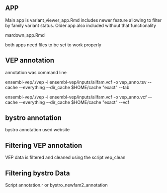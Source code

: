 ## APP
Main app is variant_viewer_app.Rmd
includes newer feature allowing to filter by family variant status. Older app also included without that functionality

mardown_app.Rmd

both apps need files to be set to work properly

## VEP annotation

annotation was command line


ensembl-vep/./vep -i ensembl-vep/inputs/allfam.vcf -o vep_anno.tsv --cache  --everything --dir_cache $HOME/cache "exact" --tab

ensembl-vep/./vep -i ensembl-vep/inputs/allfam.vcf -o vep_anno.vcf --cache  --everything --dir_cache $HOME/cache "exact" --vcf

## bystro annotation

bystro annotation used website

## Filtering VEP annotation

VEP data is filtered and cleaned using the script vep_clean

## Filtering bystro Data

Script annotation.r or bystro_newfam2_annotation


